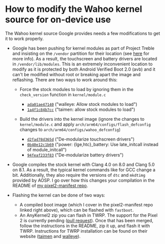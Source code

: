 # How to modify the Wahoo kernel source for on-device use

The Wahoo kernel source Google provides needs a few modifications to get it to work properly.

* Google has been pushing for kernel modules as part of Project Treble and insisting on the `/vendor` partition for their location (see [here](https://source.android.com/devices/architecture/kernel/modular-kernels) for more info). As a result, the touchscreen and battery drivers are located in `/vendor/lib/modules`. This is an extremely inconvenient location to modify as it is protected by both Android Verified Boot 2.0 (avb) and it can't be modified without root or breaking apart the image and reflashing. There are two ways to work around this:

  * Force the stock modules to load by ignoring them in the `check_version` function in `kernel/module.c`
    * [`ada01ae47140`](https://github.com/nathanchance/wahoo/commit/ada01ae4714044a9986b56dad0babcd6d5d8a3b8) ("walleye: Allow stock modules to load")
    * [`1a4f1c84b7cc`](https://github.com/nathanchance/wahoo/commit/1a4f1c84b7cca5559ab49b2be62be9b95e2c2408) ("taimen: allow stock modules to load")

  * Build the drivers into the kernel image (ignore the changes to `kernel/module.c` and apply `arch/arm64/configs/flash_defconfig` changes to `arch/arm64/configs/wahoo_defconfig`)
    * [`d2fad78d365d`](https://github.com/nathanchance/wahoo/commit/d2fad78d365d1f4ff162acc34313c974d6f254b6) ("De-modularize touchscreen drivers")
    * [`0b40e12c1b69`](https://github.com/nathanchance/wahoo/commit/0b40e12c1b692671bc1fab84b06dc5cea80c7709) ("power: {lge,htc}_battery: Use late_initcall instead of module_initcall")
    * [`94feaf233f83`](https://github.com/nathanchance/wahoo/commit/94feaf233f83654df82eef7acda50b42e8781d37) ("De-modularize battery drivers")

* Google compiles the stock kernel with Clang 4.0 on 8.0 and Clang 5.0 on 8.1. As a result, the typical kernel commands like for GCC change a bit. Additionally, they also require the versions of `dtc` and `mkdtimg` provided by AOSP. I go over how this changes your compilation in the README of [my pixel2-manifest repo](https://github.com/nathanchance/pixel2-manifest).

* Flashing the kernel can be done of two ways:

  * A compiled boot image (which I cover in the pixel2-manifest repo linked right above), which can be flashed with `fastboot`.
  * An AnyKernel2 zip you can flash in TWRP. The support for the Pixel 2 is currently pending ([pull request](https://github.com/osm0sis/AnyKernel2/pull/12)). Once that has been merged, follow the instructions in the README, zip it up, and flash it with TWRP. Instructions for TWRP installation can be found on their website ([taimen](https://twrp.me/google/googlepixel2xl.html) and [walleye](https://twrp.me/google/googlepixel2.html)).
